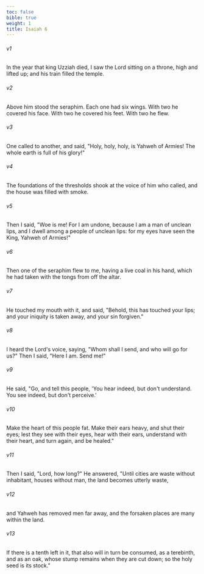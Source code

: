 ```yaml
---
toc: false
bible: true
weight: 1
title: Isaiah 6
---
```




###### v1 
In the year that king Uzziah died, I saw the Lord sitting on a throne, high and lifted up; and his train filled the temple. 

###### v2 
Above him stood the seraphim. Each one had six wings. With two he covered his face. With two he covered his feet. With two he flew. 

###### v3 
One called to another, and said, "Holy, holy, holy, is Yahweh of Armies! The whole earth is full of his glory!" 

###### v4 
The foundations of the thresholds shook at the voice of him who called, and the house was filled with smoke. 

###### v5 
Then I said, "Woe is me! For I am undone, because I am a man of unclean lips, and I dwell among a people of unclean lips: for my eyes have seen the King, Yahweh of Armies!" 

###### v6 
Then one of the seraphim flew to me, having a live coal in his hand, which he had taken with the tongs from off the altar. 

###### v7 
He touched my mouth with it, and said, "Behold, this has touched your lips; and your iniquity is taken away, and your sin forgiven." 

###### v8 
I heard the Lord's voice, saying, "Whom shall I send, and who will go for us?" Then I said, "Here I am. Send me!" 

###### v9 
He said, "Go, and tell this people, 'You hear indeed, but don't understand. You see indeed, but don't perceive.' 

###### v10 
Make the heart of this people fat. Make their ears heavy, and shut their eyes; lest they see with their eyes, hear with their ears, understand with their heart, and turn again, and be healed." 

###### v11 
Then I said, "Lord, how long?" He answered, "Until cities are waste without inhabitant, houses without man, the land becomes utterly waste, 

###### v12 
and Yahweh has removed men far away, and the forsaken places are many within the land. 

###### v13 
If there is a tenth left in it, that also will in turn be consumed, as a terebinth, and as an oak, whose stump remains when they are cut down; so the holy seed is its stock."
